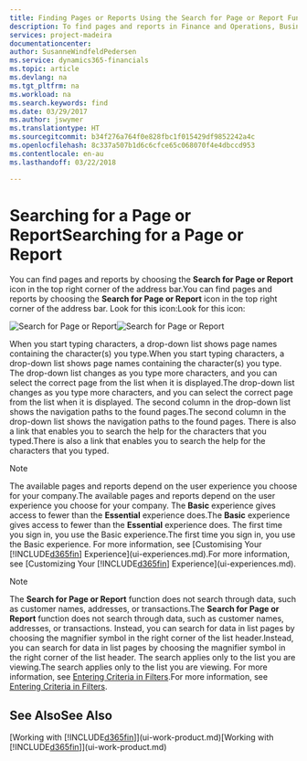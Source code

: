 ```yaml
---
title: Finding Pages or Reports Using the Search for Page or Report Function | Microsoft Docs
description: To find pages and reports in Finance and Operations, Business edition , you can use the Search for Page or Report feature.
services: project-madeira
documentationcenter: 
author: SusanneWindfeldPedersen
ms.service: dynamics365-financials
ms.topic: article
ms.devlang: na
ms.tgt_pltfrm: na
ms.workload: na
ms.search.keywords: find
ms.date: 03/29/2017
ms.author: jswymer
ms.translationtype: HT
ms.sourcegitcommit: b34f276a764f0e828fbc1f015429df9852242a4c
ms.openlocfilehash: 8c337a507b1d6c6cfce65c068070f4e4dbccd953
ms.contentlocale: en-au
ms.lasthandoff: 03/22/2018

---
```

# <a name="searching-for-a-page-or-report"></a><span data-ttu-id="a3204-103">Searching for a Page or Report</span><span class="sxs-lookup"><span data-stu-id="a3204-103">Searching for a Page or Report</span></span>
<span data-ttu-id="a3204-104">You can find pages and reports by choosing the **Search for Page or Report** icon in the top right corner of the address bar.</span><span class="sxs-lookup"><span data-stu-id="a3204-104">You can find pages and reports by choosing the **Search for Page or Report** icon in the top right corner of the address bar.</span></span> <span data-ttu-id="a3204-105">Look for this icon:</span><span class="sxs-lookup"><span data-stu-id="a3204-105">Look for this icon:</span></span>

<span data-ttu-id="a3204-106">![Search for Page or Report](media/ui-search/search.png "Search for Page or Report")</span><span class="sxs-lookup"><span data-stu-id="a3204-106">![Search for Page or Report](media/ui-search/search.png "Search for Page or Report")</span></span>

<span data-ttu-id="a3204-107">When you start typing characters, a drop-down list shows page names containing the character(s) you type.</span><span class="sxs-lookup"><span data-stu-id="a3204-107">When you start typing characters, a drop-down list shows page names containing the character(s) you type.</span></span> <span data-ttu-id="a3204-108">The drop-down list changes as you type more characters, and you can select the correct page from the list when it is displayed.</span><span class="sxs-lookup"><span data-stu-id="a3204-108">The drop-down list changes as you type more characters, and you can select the correct page from the list when it is displayed.</span></span> <span data-ttu-id="a3204-109">The second column in the drop-down list shows the navigation paths to the found pages.</span><span class="sxs-lookup"><span data-stu-id="a3204-109">The second column in the drop-down list shows the navigation paths to the found pages.</span></span> <span data-ttu-id="a3204-110">There is also a link that enables you to search the help for the characters that you typed.</span><span class="sxs-lookup"><span data-stu-id="a3204-110">There is also a link that enables you to search the help for the characters that you typed.</span></span>

> [!NOTE]  
>   <span data-ttu-id="a3204-111">The available pages and reports depend on the user experience you choose for your company.</span><span class="sxs-lookup"><span data-stu-id="a3204-111">The available pages and reports depend on the user experience you choose for your company.</span></span> <span data-ttu-id="a3204-112">The **Basic** experience gives access to fewer than the **Essential** experience does.</span><span class="sxs-lookup"><span data-stu-id="a3204-112">The **Basic** experience gives access to fewer than the **Essential** experience does.</span></span> <span data-ttu-id="a3204-113">The first time you sign in, you use the Basic experience.</span><span class="sxs-lookup"><span data-stu-id="a3204-113">The first time you sign in, you use the Basic experience.</span></span> <span data-ttu-id="a3204-114">For more information, see [Customising Your  [!INCLUDE[d365fin](includes/d365fin_md.md)] Experience](ui-experiences.md).</span><span class="sxs-lookup"><span data-stu-id="a3204-114">For more information, see [Customizing Your  [!INCLUDE[d365fin](includes/d365fin_md.md)] Experience](ui-experiences.md).</span></span>

> [!NOTE]  
>   <span data-ttu-id="a3204-115">The **Search for Page or Report** function does not search through data, such as customer names, addresses, or transactions.</span><span class="sxs-lookup"><span data-stu-id="a3204-115">The **Search for Page or Report** function does not search through data, such as customer names, addresses, or transactions.</span></span> <span data-ttu-id="a3204-116">Instead, you can search for data in list pages by choosing the magnifier symbol in the right corner of the list header.</span><span class="sxs-lookup"><span data-stu-id="a3204-116">Instead, you can search for data in list pages by choosing the magnifier symbol in the right corner of the list header.</span></span> <span data-ttu-id="a3204-117">The search applies only to the list you are viewing.</span><span class="sxs-lookup"><span data-stu-id="a3204-117">The search applies only to the list you are viewing.</span></span> <span data-ttu-id="a3204-118">For more information, see [Entering Criteria in Filters](ui-enter-criteria-filters.md).</span><span class="sxs-lookup"><span data-stu-id="a3204-118">For more information, see [Entering Criteria in Filters](ui-enter-criteria-filters.md).</span></span>

## <a name="see-also"></a><span data-ttu-id="a3204-119">See Also</span><span class="sxs-lookup"><span data-stu-id="a3204-119">See Also</span></span>
<span data-ttu-id="a3204-120">[Working with [!INCLUDE[d365fin](includes/d365fin_md.md)]](ui-work-product.md)</span><span class="sxs-lookup"><span data-stu-id="a3204-120">[Working with [!INCLUDE[d365fin](includes/d365fin_md.md)]](ui-work-product.md)</span></span>

